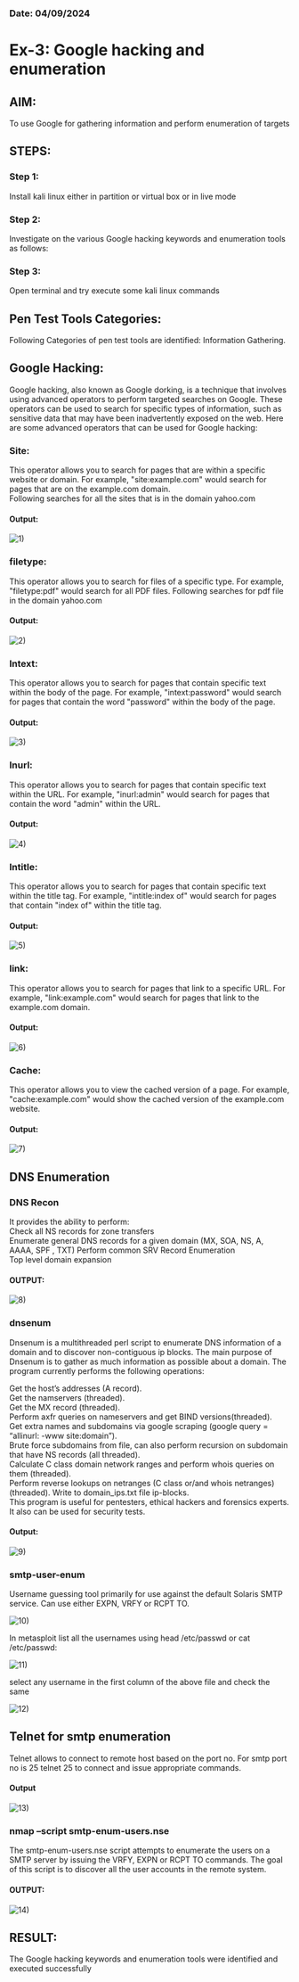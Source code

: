 ### Date: 04/09/2024
# Ex-3: Google hacking and enumeration 

## AIM:

To use Google for gathering information and perform enumeration of targets

## STEPS:

### Step 1:

Install kali linux either in partition or virtual box or in live mode

### Step 2:

Investigate on the various Google hacking keywords and enumeration tools as follows:


### Step 3:
Open terminal and try execute some kali linux commands

## Pen Test Tools Categories:  

Following Categories of pen test tools are identified:
Information Gathering.

## Google Hacking:

Google hacking, also known as Google dorking, is a technique that involves using advanced operators to perform targeted searches on Google. These operators can be used to search for specific types of information, such as sensitive data that may have been inadvertently exposed on the web. Here are some advanced operators that can be used for Google hacking:</br>

### Site: 
This operator allows you to search for pages that are within a specific website or domain. For example, "site:example.com" would search for pages that are on the example.com domain.</br>
Following searches for all the sites that is in the domain yahoo.com

#### Output:
![1)](https://github.com/user-attachments/assets/6aaf7583-fca8-4b9f-8e86-097680d8e2b8)


### filetype: 
This operator allows you to search for files of a specific type. For example, "filetype:pdf" would search for all PDF files.
Following searches for pdf file in the domain yahoo.com

#### Output:
![2)](https://github.com/user-attachments/assets/e52af3f4-66df-4202-8086-cb7c3899f145)



### Intext: 
This operator allows you to search for pages that contain specific text within the body of the page. For example, "intext:password" would search for pages that contain the word "password" within the body of the page.

#### Output:

![3)](https://github.com/user-attachments/assets/954a5b34-2cc6-4eed-8d19-6746d24d5a40)



### Inurl: 
This operator allows you to search for pages that contain specific text within the URL. For example, "inurl:admin" would search for pages that contain the word "admin" within the URL.

#### Output:
![4)](https://github.com/user-attachments/assets/b46a6a95-3998-43e3-8d5c-f91316a9cb79)



### Intitle: 
This operator allows you to search for pages that contain specific text within the title tag. For example, "intitle:index of" would search for pages that contain "index of" within the title tag.

#### Output:

![5)](https://github.com/user-attachments/assets/3540cb17-cea2-4363-9f1d-720138f25eea)


### link: 
This operator allows you to search for pages that link to a specific URL. For example, "link:example.com" would search for pages that link to the example.com domain.

#### Output:

![6)](https://github.com/user-attachments/assets/aaaf006b-6c16-4fdd-909c-92cdeb721aee)




### Cache: 
This operator allows you to view the cached version of a page. For example, "cache:example.com" would show the cached version of the example.com website.</br>

#### Output:

![7)](https://github.com/user-attachments/assets/0854f6c3-991a-4ea0-8013-1cb1e2d5ad80)

 
## DNS Enumeration


### DNS Recon
It provides the ability to perform:</br>
Check all NS records for zone transfers</br>
Enumerate general DNS records for a given domain (MX, SOA, NS, A, AAAA, SPF , TXT)
Perform common SRV Record Enumeration</br>
Top level domain expansion</br>
#### OUTPUT:



![8)](https://github.com/user-attachments/assets/abe37d80-5e64-406b-9b7f-2de94862c964)




### dnsenum
Dnsenum is a multithreaded perl script to enumerate DNS information of a domain and to discover non-contiguous ip blocks. The main purpose of Dnsenum is to gather as much information as possible about a domain. The program currently performs the following operations:</br>

Get the host’s addresses (A record).</br>
Get the namservers (threaded).</br>
Get the MX record (threaded).</br>
Perform axfr queries on nameservers and get BIND versions(threaded).</br>
Get extra names and subdomains via google scraping (google query = “allinurl: -www site:domain”).</br>
Brute force subdomains from file, can also perform recursion on subdomain that have NS records (all threaded).</br>
Calculate C class domain network ranges and perform whois queries on them (threaded).</br>
Perform reverse lookups on netranges (C class or/and whois netranges) (threaded).
Write to domain_ips.txt file ip-blocks.</br>
This program is useful for pentesters, ethical hackers and forensics experts. It also can be used for security tests.</br>

#### Output:
![9)](https://github.com/user-attachments/assets/9a3d0c72-0893-4ac6-a2ca-89286c0b2c12)


### smtp-user-enum
Username guessing tool primarily for use against the default Solaris SMTP service. Can use either EXPN, VRFY or RCPT TO.</br>


![10)](https://github.com/user-attachments/assets/570ccb52-8b35-4372-ba3b-c2dbbdc87e11)

In metasploit list all the usernames using head /etc/passwd or cat /etc/passwd:</br>

![11)](https://github.com/user-attachments/assets/e01f6b7a-d822-4e3c-a022-bc84c7816789)


select any username in the first column of the above file and check the same</br>


![12)](https://github.com/user-attachments/assets/98721fc1-33ed-476f-ae21-e3154e55ec2d)


## Telnet for smtp enumeration
Telnet allows to connect to remote host based on the port no. For smtp port no is 25
telnet <host address> 25 to connect and issue appropriate commands.</br>
  
#### Output

![13)](https://github.com/user-attachments/assets/fa5bbc12-46a9-4cb9-b8c0-574a10243134)

  

### nmap –script smtp-enum-users.nse <hostname>

The smtp-enum-users.nse script attempts to enumerate the users on a SMTP server by issuing the VRFY, EXPN or RCPT TO commands. The goal of this script is to discover all the user accounts in the remote system.</br>


#### OUTPUT:
![14)](https://github.com/user-attachments/assets/18f9a285-f9b9-40fe-b1ce-7a66594e5aba)


## RESULT:
The Google hacking keywords and enumeration tools were identified and executed successfully
